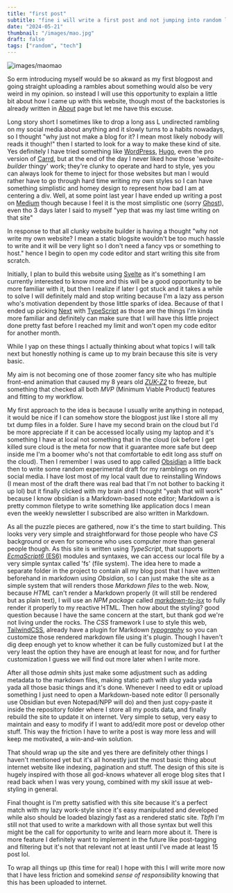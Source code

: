 ```yaml
---
title: "first post"
subtitle: "fine i will write a first post and not jumping into random lore dumping"
date: "2024-05-21"
thumbnail: "/images/mao.jpg"
draft: false
tags: ["random", "tech"]
---
```

![images/maomao](/images/first-post/mao.jpg)

So erm introducing myself would be so akward as my first blogpost and going straight uploading a rambles about something would also be very weird in my opinion. so instead I will use this opportunity to explain a little bit about how I came up with this website, though most of the backstories is already written in [About](../about) page but let me have this excuse.

Long story short I sometimes like to drop a long ass L undirected rambling on my social media about anything and it slowly turns to a habits nowadays, so I thought "why just not make a blog for it? I mean most likely nobody will reads it though!"  then I started to look for a way to make these kind of site. Yes definitely I have tried something like [WordPress](https://wordpress.com/), [Hugo](https://gohugo.io/), even the pro version of [Carrd](https://carrd.co/), but at the end of the day I never liked how those '*website-builder* thingy' work; they're clunky to operate and hard to style, yes you can always look for theme to inject for those websites but man I would rather have to go through hard time writing my own styles so I can have something simplistic and homey design to represent how bad I am at centering a div. Well, at some point last year I have ended up writing a post on [Medium](https://cinori.medium.com/) though because I feel it is the most simplistic one (sorry [Ghost](https://ghost.org/)), even tho 3 days later I said to myself "yep that was my last time writing on that site"

In response to that all clunky website builder is having a thought "why not write my own website? I mean a static blogsite wouldn't be too much hassle to write and it will be very light so I don't need a fancy vps or something to host." hence I begin to open my code editor and start writing this site from scratch.

Initially, I plan to build this website using [Svelte](https://svelte.dev/) as it's something I am currently interested to know more and this will be a good opportunity to be more familiar with it, but then I realize if later I got stuck and it takes a while to solve I will definitely mald and stop writing because I'm a lazy ass person who's motivation dependent by those little sparks of idea. Because of that I ended up picking [Next](https://nextjs.org/) with [TypeScript](https://www.typescriptlang.org/) as those are the things I'm kinda more familiar and definitely can make sure that I will have this little project done pretty fast before I reached my limit and won't open my code editor for another month.

While I yap on these things I actually thinking about what topics I will talk next but honestly nothing is came up to my brain because this site is very basic.  

My aim is not becoming one of those zoomer fancy site who has multiple front-end animation that caused my 8 years old [*ZUK-Z2*](https://www.gsmarena.com/lenovo_zuk_z2-8125.php) to freeze, but something that checked all both *MVP* (Minimum Viable Product) features and fitting to my workflow. 

My first approach to the idea is because I usually write anything in notepad, it would be nice if I can somehow store the blogpost just like I store all my txt dump files in a folder. Sure I have my second brain on the cloud but I'd be more appreciate if it can be accessed locally using my laptop and it's something I have at local not something that in the cloud (ok before I get killed sure cloud is the meta for now that it guarantee more safe but deep inside me I'm a boomer who's not that comfortable to edit long ass stuff on the cloud). Then I remember I was used to app called [Obsidian](https://obsidian.md/) a little back then to write some random experimental draft for my ramblings on my social media. I have lost most of my local vault due to reinstalling Windows (I mean most of the draft there was real bad that I'm not bother to backing it up lol) but it finally clicked with my brain and I thought "yeah that will work" because I know obsidian is a Markdown-based note editor; Markdown a is pretty common filetype to write something like application docs I mean even the weekly newsletter I subscribed are also written in Markdown. 

As all the puzzle pieces are gathered, now it's the time to start building. This looks very very simple and straightforward for those people who have *CS* background or even for someone who uses computer more than general people though. As this site is written using *TypeScript*, that supports [*EcmaScript6* (ES6)](https://www.w3schools.com/js/js_es6.asp) modules and syntaxes, we can access our local file by a very simple syntax called 'fs' (file system). The idea here to made a separate folder in the project to contain all my blog post that I have written beforehand in markdown using *Obsidian*, so I can just make the site as a simple system that will renders those *Markdown files* to the web. Now, because *HTML* can't render a Markdown properly (it will still be rendered but as plain text), I will use an *NPM package* called [*markdown-to-jsx*](https://www.npmjs.com/package/markdown-to-jsx) to fully render it properly to my reactive HTML. Then how about the styling? good question because I have the same concern at the start, but thank god we're not living under the rocks. The *CSS* framework I use to style this web, [TailwindCSS](https://tailwindcss.com/), already have a plugin for Markdown [*typography*](https://github.com/tailwindlabs/tailwindcss-typography) so you can customize those rendered markdown file using it's plugin. Though I haven't dig deep enough yet to know whether it can be fully customized but I at the very least the option they have are enough at least for now, and for further customization I guess we will find out more later when I write more.

After all those *admin* shits just make some adjustment such as adding metadata to the markdown files, making static path with *slug* yada yada yada all those basic things and it's done. Whenever I need to edit or upload something I just need to open a Markdown-based note editor (I personally use Obsidian but even Notepad/NPP will do) and then just copy-paste it inside the repository folder where I store all my posts data, and finally rebuild the site to update it on internet. Very simple to setup, very easy to maintain and easy to modify if I want to add/edit more post or develop other stuff. This way the friction I have to write a post is way more less and will keep me motivated, a win-and-win solution.

That should wrap up the site and yes there are definitely other things I haven't mentioned yet but it's all honestly just the most basic thing about internet website like indexing, pagination and stuff. The design of this site is hugely inspired with those all god-knows whatever all eroge blog sites that I read back when I was very young, combined with my skill issue at web-styling in general.

Final thought is I'm pretty satisfied with this site because it's a perfect match with my lazy work-style since it's easy manipulated and developed while also should be loaded blazingly fast as a rendered static site. *Tbfh* I'm still not that used to write a markdown with all those syntax but well this might be the call for opportunity to write and learn more about it. There is more feature I definitely want to implement in the future like post-tagging and filtering but it's not that relevant not at least until I've made at least 15 post lol.

To wrap all things up (this time for real) I hope with this I will write more now that I have less friction and somekind *sense of responsibility* knowing that this has been uploaded to internet.